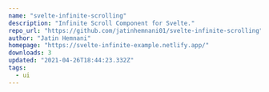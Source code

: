 ```yaml
---
name: "svelte-infinite-scrolling"
description: "Infinite Scroll Component for Svelte."
repo_url: "https://github.com/jatinhemnani01/svelte-infinite-scrolling"
author: "Jatin Hemnani"
homepage: "https://svelte-infinite-example.netlify.app/"
downloads: 3
updated: "2021-04-26T18:44:23.332Z"
tags: 
  - ui
---
```

